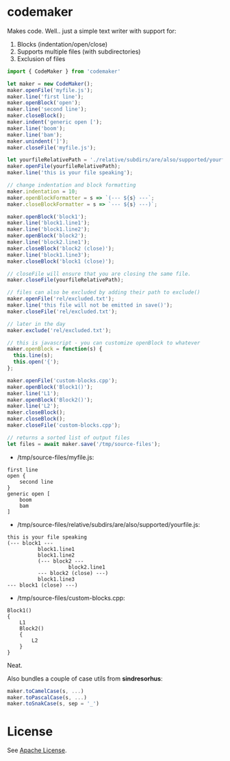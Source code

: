 # codemaker

Makes code. Well.. just a simple text writer with support for:

 1. Blocks (indentation/open/close)
 2. Supports multiple files (with subdirectories)
 3. Exclusion of files

```js
import { CodeMaker } from 'codemaker'

let maker = new CodeMaker();
maker.openFile('myfile.js');
maker.line('first line');
maker.openBlock('open');
maker.line('second line');
maker.closeBlock();
maker.indent('generic open [');
maker.line('boom');
maker.line('bam');
maker.unindent(']');
maker.closeFile('myfile.js');

let yourfileRelativePath = './relative/subdirs/are/also/supported/yourfile.js';
maker.openFile(yourfileRelativePath);
maker.line('this is your file speaking');

// change indentation and block formatting
maker.indentation = 10;
maker.openBlockFormatter = s => `(--- ${s} ---`;
maker.closeBlockFormatter = s => `--- ${s} ---)`;

maker.openBlock('block1');
maker.line('block1.line1');
maker.line('block1.line2');
maker.openBlock('block2');
maker.line('block2.line1');
maker.closeBlock('block2 (close)');
maker.line('block1.line3');
maker.closeBlock('block1 (close)');

// closeFile will ensure that you are closing the same file.
maker.closeFile(yourfileRelativePath);

// files can also be excluded by adding their path to exclude()
maker.openFile('rel/excluded.txt');
maker.line('this file will not be emitted in save()');
maker.closeFile('rel/excluded.txt');

// later in the day
maker.exclude('rel/excluded.txt');

// this is javascript - you can customize openBlock to whatever
maker.openBlock = function(s) {
  this.line(s);
  this.open('{');
};

maker.openFile('custom-blocks.cpp');
maker.openBlock('Block1()');
maker.line('L1');
maker.openBlock('Block2()');
maker.line('L2');
maker.closeBlock();
maker.closeBlock();
maker.closeFile('custom-blocks.cpp');

// returns a sorted list of output files
let files = await maker.save('/tmp/source-files');
```

* /tmp/source-files/myfile.js:

```
first line
open {
    second line
}
generic open [
    boom
    bam
]
```

* /tmp/source-files/relative/subdirs/are/also/supported/yourfile.js:

```
this is your file speaking
(--- block1 ---
          block1.line1
          block1.line2
          (--- block2 ---
                    block2.line1
          --- block2 (close) ---)
          block1.line3
--- block1 (close) ---)
```

* /tmp/source-files/custom-blocks.cpp:

```
Block1()
{
    L1
    Block2()
    {
        L2
    }
}
```

Neat.

Also bundles a couple of case utils from **sindresorhus**:

```js
maker.toCamelCase(s, ...)
maker.toPascalCase(s, ...)
maker.toSnakCase(s, sep = '_')
```

# License

See [Apache License](LICENSE).
